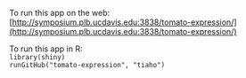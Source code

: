 To run this app on the web:  
[http://symposium.plb.ucdavis.edu:3838/tomato-expression/](http://symposium.plb.ucdavis.edu:3838/tomato-expression/)

To run this app in R:  
`library(shiny)`  
`runGitHub("tomato-expression", "tiaho")`